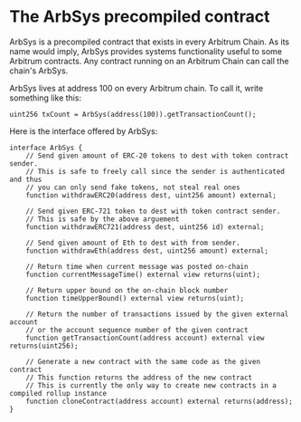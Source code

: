 # The ArbSys precompiled contract

ArbSys is a precompiled contract that exists in every Arbitrum Chain.
As its name would imply, ArbSys provides systems functionality useful to some Arbitrum contracts.
Any contract running on an Arbitrum Chain can call the chain's ArbSys.

ArbSys lives at address 100 on every Arbitrum chain.
To call it, write something like this:

    uint256 txCount = ArbSys(address(100)).getTransactionCount();

Here is the interface offered by ArbSys:

    interface ArbSys {
        // Send given amount of ERC-20 tokens to dest with token contract sender.
        // This is safe to freely call since the sender is authenticated and thus
        // you can only send fake tokens, not steal real ones
        function withdrawERC20(address dest, uint256 amount) external;

        // Send given ERC-721 token to dest with token contract sender.
        // This is safe by the above arguement
        function withdrawERC721(address dest, uint256 id) external;

        // Send given amount of Eth to dest with from sender.
        function withdrawEth(address dest, uint256 amount) external;

        // Return time when current message was posted on-chain
        function currentMessageTime() external view returns(uint);

        // Return upper bound on the on-chain block number
        function timeUpperBound() external view returns(uint);

        // Return the number of transactions issued by the given external account
        // or the account sequence number of the given contract
        function getTransactionCount(address account) external view returns(uint256);

        // Generate a new contract with the same code as the given contract
        // This function returns the address of the new contract
        // This is currently the only way to create new contracts in a compiled rollup instance
        function cloneContract(address account) external returns(address);
    }

